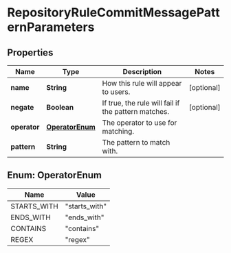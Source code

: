 

# RepositoryRuleCommitMessagePatternParameters


## Properties

| Name | Type | Description | Notes |
|------------ | ------------- | ------------- | -------------|
|**name** | **String** | How this rule will appear to users. |  [optional] |
|**negate** | **Boolean** | If true, the rule will fail if the pattern matches. |  [optional] |
|**operator** | [**OperatorEnum**](#OperatorEnum) | The operator to use for matching. |  |
|**pattern** | **String** | The pattern to match with. |  |



## Enum: OperatorEnum

| Name | Value |
|---- | -----|
| STARTS_WITH | &quot;starts_with&quot; |
| ENDS_WITH | &quot;ends_with&quot; |
| CONTAINS | &quot;contains&quot; |
| REGEX | &quot;regex&quot; |



